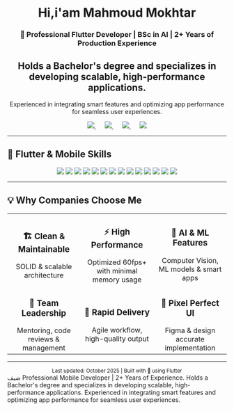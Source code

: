 <div align="center">

# Hi,i'am Mahmoud Mokhtar
### 🚀 Professional Flutter Developer | BSc in AI | 2+ Years of Production Experience
## Holds a Bachelor's degree and specializes in developing scalable, high-performance applications. 
Experienced in integrating smart features and optimizing app performance for seamless user experiences.

<p align="center" style="margin-top:10px; margin-bottom:10px;">

<a href="https://wa.me/201017900067" target="_blank" style="margin:0 10px;">
  <img src="https://img.shields.io/badge/-WhatsApp-25D366?style=for-the-badge&logo=whatsapp&logoColor=white&logoWidth=30" />
</a>

<a href="https://www.linkedin.com/in/mahmoud-mokhtar-0923b236b/" target="_blank" style="margin:0 10px;">
  <img src="https://img.shields.io/badge/-LinkedIn-0A66C2?style=for-the-badge&logo=linkedin&logoColor=white&logoWidth=30" />
</a>

<a href="https://www.tiktok.com/@mahmoudmokhtar919" target="_blank" style="margin:0 10px;">
  <img src="https://img.shields.io/badge/-TikTok-000000?style=for-the-badge&logo=tiktok&logoColor=white&logoWidth=30" />
</a>

<a href="mailto:mahmoudmokhtar1212001@gmail.com" target="_blank" style="margin:0 10px;">
  <img src="https://img.shields.io/badge/-Email-D14836?style=for-the-badge&logo=gmail&logoColor=white&logoWidth=30" />
</a>

</p>

</div>

---

## 🚀 Flutter & Mobile Skills

<div align="center">

<img src="https://img.shields.io/badge/Flutter-02569B?style=for-the-badge&logo=flutter&logoColor=white" />
<img src="https://img.shields.io/badge/Dart-0175C2?style=for-the-badge&logo=dart&logoColor=white" />
<img src="https://img.shields.io/badge/State_Management-Bloc/Provider/GetX-000000?style=for-the-badge&logo=flutter&logoColor=white" />
<img src="https://img.shields.io/badge/Firebase-FFCA28?style=for-the-badge&logo=firebase&logoColor=black" />
<img src="https://img.shields.io/badge/Cloud_Firestore-FFA000?style=for-the-badge&logo=googlecloud&logoColor=white" />
<img src="https://img.shields.io/badge/SQLite-003B57?style=for-the-badge&logo=sqlite&logoColor=white" />
<img src="https://img.shields.io/badge/REST_API-009688?style=for-the-badge&logo=fastapi&logoColor=white" />
<img src="https://img.shields.io/badge/Architecture-MVVM/Clean/Repository-6A1B9A?style=for-the-badge" />
<img src="https://img.shields.io/badge/Testing-Unit/Integration-0288D1?style=for-the-badge" />
<img src="https://img.shields.io/badge/CI/CD-GitHub_Actions-24292F?style=for-the-badge&logo=github&logoColor=white" />
<img src="https://img.shields.io/badge/Animations-Lottie/Rive-F57C00?style=for-the-badge" />
<img src="https://img.shields.io/badge/iOS-000000?style=for-the-badge&logo=apple&logoColor=white" />
<img src="https://img.shields.io/badge/Android-3DDC84?style=for-the-badge&logo=android&logoColor=white" />
<img src="https://img.shields.io/badge/Desktop-607D8B?style=for-the-badge" />

</div>

---

## 💡 Why Companies Choose Me

<div align="center">

<table>
<tr>
<td width="33%" align="center">
<h3>🏗️ Clean & Maintainable</h3>
SOLID & scalable architecture
</td>
<td width="33%" align="center">
<h3>⚡ High Performance</h3>
Optimized 60fps+ with minimal memory usage
</td>
<td width="33%" align="center">
<h3>🤖 AI & ML Features</h3>
Computer Vision, ML models & smart apps
</td>
</tr>
<tr>
<td width="33%" align="center">
<h3>👥 Team Leadership</h3>
Mentoring, code reviews & management
</td>
<td width="33%" align="center">
<h3>🚀 Rapid Delivery</h3>
Agile workflow, high-quality output
</td>
<td width="33%" align="center">
<h3>🎨 Pixel Perfect UI</h3>
Figma & design accurate implementation
</td>
</tr>
</table>

</div>

---

<div align="center">
<sub>Last updated: October 2025 | Built with 💙 using Flutter</sub>
</div> ضيف Professional Mobile Developer | 2+ Years of Experience.  
Holds a Bachelor's degree and specializes in developing scalable, high-performance applications. 
Experienced in integrating smart features and optimizing app performance for seamless user experiences.

